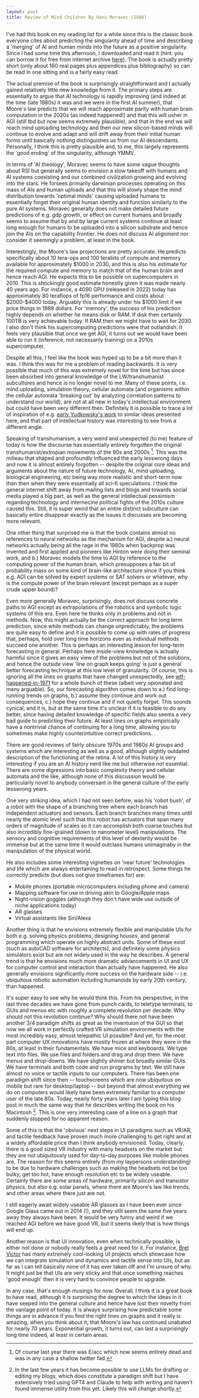 ```yaml
---
layout: post
title: Review of Mind Children By Hans Moravec (1988)
---
```


I've had this book on my reading list for a while since this is the classic book everyone cites about predicting the singularity ahead of time and describing a 'merging' of AI and human minds into the future as a positive singularity. Since I had some time this afternoon, I downloaded and read it (hint: you can borrow it for free from internet archive [here](https://archive.org/details/mindchildren00hans/page/n11/mode/2up)). The book is actually pretty short (only about 160 real pages plus appendices plus bibliography) so can be read in one sitting and is a fairly easy read.

The actual premise of the book is surprisingly straightforward and I actually gained relatively little new knowledge from it. The primary steps are essentially to argue that AI technology is rapidly improving (and indeed at the time (late 1980s) it was and we were in the first AI summer), that Moore's law predicts that we will reach approximate parity with human brain computation in the 2020s (as indeed happened!) and that this will usher in AGI (still tbd but now seems extremely plausible), and that in the end we will reach mind uploading technology and then our new silicon-based minds will continue to evolve and adapt and will drift away from their initial human forms until basically nothing distinguishes us from our AI descendants. Personally, I think this is pretty plausible and, to me, this largely represents the 'good ending' of the singularity, although YMMV. 

In terms of 'AI theology', Moravec seems to have some vague thoughts about RSI but generally seems to envision a slow takeoff with humans and AI systems coexisting and our combined civilization growing and evolving into the stars. He forsees primarily darwinian processes operating on this mass of AIs and human uploads and that this will slowly shape the mind distribution towards 'optimal minds' causing uploaded humans to essentially forget their original human identity and function similarly to the pure AI systems. Moravec generally does not make detailed future predictions of e.g. gdp growth, or effect on current humans and broadly seems to assume that by and by large current systems continue at least long enough for humans to be uploaded into a silicon substrate and hence join the AIs on the capability frontier. He does not discuss AI alignment nor consider it seemingly a problem, at least in the book.

Interestingly, the Moore's law projections are pretty accurate. He predicts specifically about 10 tera-ops and 100 terabits of compute and memory available for approximately \$1000 in 2030, and this is also his estimate for the required compute and memory to match that of the human brain and hence reach AGI. He expects this to be possible on supercomputers in 2010. This is shockingly good estimate honestly given it was made nearly 40 years ago. For instance, a 4090 GPU (released in 2022) today has approximately 80 teraflops of fp16 performance and costs about \$2000-\$4000 today. Arguably this is already under his \$1000 limit if we price things in 1988 dollars. For 'memory', the success of his prediction highly depends on whether he means disk or RAM. If disk then certainly 100TB is very achievable today. If RAM then we might have to wait for 2030. I also don't think his supercomputing predictions were that outlandish. It feels very plausible that once we get AGI, it turns out we would have been able to run it (inference, not necessarily training) on a 2010s supercomputer. 

Despite all this, I feel like the book was hyped up to be a bit more than it was. I think this was for me a problem of reading backwards. It is very possible that much of this was extremely novel for the time but has since been absorbed into general knowledge of the LW/transhumanist subcultures and hence is no longer novel to me. Many of these points, i.e. mind uploading, simulation theory, cellular automata (and organisms within the cellular automata 'breaking out' by analyzing correlation patterns to understand our world), are not at all new in today's intellectual environment but could have been very different then. Definitely it is possible to trace a lot of inspiration of e.g. [early Yudkowsky's work](https://www.lesswrong.com/posts/5wMcKNAwB6X4mp9og/that-alien-message)  to similar ideas presented here, and that part of intellectual history was interesting to see from a different angle. 

Speaking of transhumanism, a very weird and unexpected (to me) feature of today is how the discourse has essentially entirely forgotten the original transhumanist/extropian movements of the 90s and 2000s [^1]. This was the milieau that shaped and profoundly influenced the early lesswrong days and now it is almost entirely forgotten -- despite the original core ideas and arguments about the nature of future technology, AI, mind uploading, biological engineering, etc being way more realistic and short-term now than then when they were essentially all sci-fi speculations. I think the general internet shift away from mailing lists and blogs and towards social media played a big part, as well as the general intellectual pessimism regarding technology and internecine political fights of the 2010s culture caused this. Still, it is super weird that an entire distinct subculture can basically entire disappear exactly as the issues it discusses are becoming more relevant.

One other thing that surprised me is that the book contains almost no references to neural networks as the mechanism for AGI, despite a.) neural networks actually being all the rage in the 1980s when backprop was invented and first applied and pioneers like Hinton were doing their seminal work, and b.) Moravec models the time to AGI by reference to the computing power of the human brain, which presupposes a fair bit of probability mass on some kind of brain-like architecture since if you think e.g. AGI can be solved by expert systems or SAT solvers or whatever, why is the compute power of the brain relevant (except perhaps as a super crude upper bound)? 

Even more generally Moravec, surprisingly, does not discuss concrete paths to AGI except as extrapolations of the robotics and symbolic logic systems of this era. Even here he thinks only in problems and not in methods. Now, this might actually be the correct approach for long term prediction, since while methods can change unpredictably, the problems are quite easy to define and it is possible to come up with rates of progress that, perhaps, hold over long time horizons even as individual methods succeed one another. This is perhaps an interesting lesson for long-term forecasting in general. Perhaps here inside-view knowledge is actually harmful since it gives an easy view of the problems but not of the solutions, and hence the outside view 'line on graph keeps going' is just a general better forecasting technique at this low level of granularity. Of course, this is ignoring all the lines on graphs that have changed unexpectedly, see [wtf-happened-in-1971](https://wtfhappenedin1971.com) for a whole bunch of these (albeit very opionated and many arguable). So, our forecasting algorithm comes down to a.) find long-running trends on graphs, b.) assume they continue and work out consequences, c.) hope they continue and if not quietly forget. This sounds cynical, and it is, but at the same time it's unclear if it is feasible to do any better, since having detailed knowledge of specific fields also seems a very bad guide to predicting their future. At least lines on graphs empirically have a nontrivial chance of continuing for a long time, allowing you to sometimes make highly counterintuitive correct predictions.

There are good reviews of fairly obscure 1970s and 1980s AI groups and systems which are interesting as well as a good, although slightly outdated description of the functioning of the retina. A lot of this history is very interesting if you are an AI history nerd like me but otherwise not essential. There are some digressions into basic complexity theory and cellular automata and the like, although none of this discussion would be particularly novel to anybody conversant in the general culture of the early lesswrong years.

One very striking idea, which I had not seen before, was his 'robot bush', of a robot with the shape of a branching tree where each branch has independent actuators and sensors. Each branch branches many times until nearly the atomic level such that this robot has actuators that span many orders of magnitude of scales so it can accomplish both coarse touches but also incredibly fine-grained (down to nanometer level) manipulations. The sensory and cognitive requirements of this level of dexterity would be immense but at the same time it would outclass humans unimaginaby in the manipulation of the physical world. 

He also includes some interesting vignettes on 'near future' technologies and life which are always entertaining to read in retrospect. Some things he correctly predicts (but does not give timeframes for) are:

- Mobile phones (portable microcomputers including phone and camera)
- Mapping software for use in driving akin to Google/Apple maps
- Night-vision goggles (although they don't have wide use outside of niche applications today)
- AR glasses
- Virtual assistants like Siri/Alexa

Another thing is that he envisions extremely flexible and manipulable UIs for both e.g. solving physics problems, designing houses, and general programming which operate on highly abstract units. Some of these exist (such as autoCAD software for architects), and definitely some physics simulators exist but are not widely used in the way he describes. A general trend is that he envisions much more dramatic advancements in UI and UX for computer control and interaction than actually have happened. He also generally envisions significantly more success on the hardware side -- i.e. ubiquitous robotic automation including humanoids by early 20th century, than happened. 

It's super easy to see why he would think this. From his perspective, in the last three decades we have gone from punch cards, to teletype terminals, to GUIs and menus etc with roughly a complete revolution per decade. Why should not this revolution continue? Why should there not have been another 3/4 paradigm shifts as great as the inventuion of the GUI so that now we all work in perfectly crafted VR simulation environments with the most incredibly easy, almost telepathic UI possible? And yet, for the most part computer UX innovations have mostly frozen at where they were in the 80s, at least in their fundamentals.  We have mice and keyboards. We type text into files. We use files and folders and drag and drop them. We have menus and drop-downs.  We have slightly shinier but broadly similar GUIs. We have terminals and both code and run programs by text. We still have almost no voice or tactile inputs to our computers. 
There has been one paradigm shift since then -- touchscreens which are now ubiquitous on mobile but rare for desktop/laptop -- but beyond that almost everything we do on computers would likely have been extremely familiar to a computer user of the late 80s. Today, nearly forty years later I am typing this blog post in much the same way that he describes writing the book on his Macintosh [^2]. This is one very interesting case of a line on a graph that suddenly stopped for no apparent reason.

Some of this is that the 'obvious' next steps in UI paradigms such as VR/AR, and tactile feedback have proven much more challenging to get right and at a widely affordable price than I think anybody envisioned. Today, clearly, there is a good sized VR industry with many headsets on the market but they are not ubiquitously used for day-to-day purposes like mobile phones are. The reason for this seems entirely (from my laypersons understanding) to be due to hardware challenges such as making the headsets not be too bulky, get too hot, have enough resolution etc to be widely useable. Certainly there are some areas of hardware, primarily silicon and transistor physics, but also e.g. solar panels, where there are Moore's law like trends, and other areas where there just are not. 

I still eagerly await widely useable AR glasses as I have been ever since Google Glass came out in 2014 (!), and they still seem the same five years away they always have been. It would be very funny and weird if we reached AGI before we have good VR, but it seems likely that is how things will end up. 

Another reason is that UI innovation, even when technically possible, is either not done or nobody really feels a great need for it. For instance, [Bret Victor](https://worrydream.com) has many extremely cool-looking UI projects which showcase how we can integrate simulation and dynamics and tactile sense into UIs, but as far as I can tell basically none of it has ever taken off and I'm unsure of why. It might just be that UIs are very sticky and that once something reaches 'good enough' then it is very hard to convince people to upgrade. 

In any case, that's enough musings for now. Overall, I think it is a great book to have read, although it is surprising the degree to which the ideas in it have seeped into the general culture and hence have lost their novelty from the vantage point of today. It is always surprising how predictable some things are in advance if you find the right lines on graphs and it really is amazing, when you think about it, that Moore's law has continued unabated for nearly 70 years. Exponential growth, it turns out, can last a surprisingly long time indeed, at least in certain areas.

[^1]: Of course last year there was E/acc which now seems entirely dead and was in any case a shallow twitter fad.

[^2]: In the last few years it has become possible to use LLMs for drafting or editing my blogs, which does constitute a paradigm shift but I have extensively tried using GPT4 and Claude to help with writing and haven't found immense utility from this yet. Likely this will change shortly.
